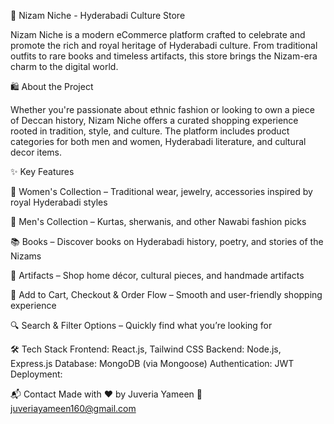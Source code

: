 🕌 Nizam Niche - Hyderabadi Culture Store

Nizam Niche is a modern eCommerce platform crafted to celebrate and promote the rich and royal heritage of Hyderabadi culture. From traditional outfits to rare books and timeless artifacts, this store brings the Nizam-era charm to the digital world.

🛍️ About the Project

Whether you're passionate about ethnic fashion or looking to own a piece of Deccan history, Nizam Niche offers a curated shopping experience rooted in tradition, style, and culture. The platform includes product categories for both men and women, Hyderabadi literature, and cultural decor items.

✨ Key Features

👗 Women's Collection – Traditional wear, jewelry, accessories inspired by royal Hyderabadi styles

👘 Men's Collection – Kurtas, sherwanis, and other Nawabi fashion picks

📚 Books – Discover books on Hyderabadi history, poetry, and stories of the Nizams

🕌 Artifacts – Shop home décor, cultural pieces, and handmade artifacts

🛒 Add to Cart, Checkout & Order Flow – Smooth and user-friendly shopping experience

🔍 Search & Filter Options – Quickly find what you’re looking for

🛠️ Tech Stack
Frontend: React.js, Tailwind CSS
Backend: Node.js, Express.js
Database: MongoDB (via Mongoose)
Authentication: JWT
Deployment: 

📬 Contact
Made with ❤️ by Juveria Yameen
📧 juveriayameen160@gmail.com
